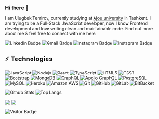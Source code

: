 ### Hi there 👋

I am Ulugbek Temirov, currently studying at [Ajou university](https://www.ajou.uz/) in Tashkent. I am trying to be a Full-Stack JavaScript developer, now I know Frontend development and love writing clean and maintainable code. Find out more about me & feel free to connect with me here:

[![Linkedin Badge](https://img.shields.io/badge/-UlugbekTemirov-blue?style=flat&logo=Linkedin&logoColor=white&link=https://www.linkedin.com/in/ulugbek-temirov-844a84208//)](https://www.linkedin.com/in/ulugbek-temirov-844a84208/)
[![Gmail Badge](https://img.shields.io/badge/-temirovulugbek2003@gmail.com-c14438?style=flat&logo=Gmail&logoColor=white&link=mailto:temirovulugbek2003@gmail.com)](mailto:temirovulugbek2003@gmail.com)
[![Instagram Badge](https://img.shields.io/badge/-ulugbek.exe-critical?style=flat&logo=instagram&logoColor=white&link=https://instagram.com/ulugbek.exe)](https://www.instagram.com/ulugbek.exe)
[![Instagram Badge](https://img.shields.io/badge/-TemirovUlugbek-orange?style=flat&logo=telegram&logoColor=white&link=https://www.t.me/TemirovUlugbek)](https://www.t.me/TemirovUlugbek)


## ⚡ Technologies

![JavaScript](https://img.shields.io/badge/-JavaScript-black?style=flat&logo=javascript)
![Nodejs](https://img.shields.io/badge/-Nodejs-orange?style=flat&logo=Node.js)
![React](https://img.shields.io/badge/-React-black?style=flat&logo=react)
![TypeScript](https://img.shields.io/badge/-TypeScript-007ACC?style=flat&logo=typescript&logoColor=white)
![HTML5](https://img.shields.io/badge/-HTML5-E34F26?style=flat&logo=html5&logoColor=white)
![CSS3](https://img.shields.io/badge/-CSS3-1572B6?style=flat&logo=css3)
![Bootstrap](https://img.shields.io/badge/-Bootstrap-563D7C?style=flat&logo=bootstrap&logoColor=white)
![MongoDB](https://img.shields.io/badge/-MongoDB-black?style=flat&logo=mongodb)
![GraphQL](https://img.shields.io/badge/-GraphQL-E10098?style=flat&logo=graphql)
![Apollo GraphQL](https://img.shields.io/badge/-Apollo%20GraphQL-311C87?style=flat&logo=apollo-graphql)
![PostgreSQL](https://img.shields.io/badge/-PostgreSQL-336791?style=flat&logo=postgresql&logoColor=white)
![MySQL](https://img.shields.io/badge/-MySQL-black?style=flat&logo=mysql&logoColor=white)
![Heroku](https://img.shields.io/badge/-Heroku-430098?style=flat&logo=heroku)
![Amazon AWS](https://img.shields.io/badge/Amazon%20AWS-232F3E?style=flat&logo=amazon-aws)
![Git](https://img.shields.io/badge/-Git-black?style=flat&logo=git)
![GitHub](https://img.shields.io/badge/-GitHub-181717?style=flat&logo=github)
![GitLab](https://img.shields.io/badge/-GitLab-FCA121?style=flat&logo=gitlab)
![BitBucket](https://img.shields.io/badge/-BitBucket-darkblue?style=flat&logo=bitbucket)

![Github Stats](https://github-readme-stats.vercel.app/api?username=UlugbekTemirov&count_private=true&show_icons=true&include_all_commits=true&theme=dark)
![Top Langs](https://github-readme-stats.vercel.app/api/top-langs/?username=UlugbekTemirov&hide=TeX&layout=compact&theme=dark)

<a href="https://github.com/anuraghazra/github-readme-stats">
  <img align="center" src="https://github-readme-stats.vercel.app/api/pin/?username=anuraghazra&repo=github-readme-stats" />
</a>
<a href="https://github.com/anuraghazra/convoychat">
  <img align="center" src="https://github-readme-stats.vercel.app/api/pin/?username=anuraghazra&repo=convoychat" />
</a>

![Visitor Badge](https://visitor-badge.laobi.icu/badge?page_id=UlugbekTemirov.UlugbekTemirov)
